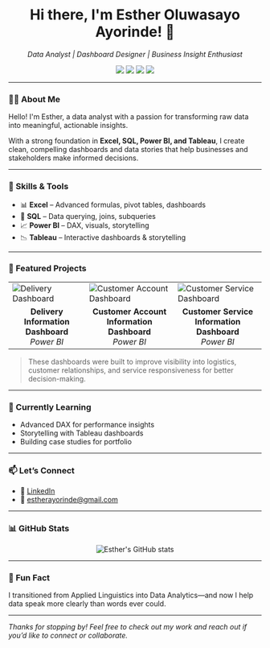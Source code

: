 <h1 align="center">Hi there, I'm Esther Oluwasayo Ayorinde! 👋</h1>

<p align="center">
  <em>Data Analyst | Dashboard Designer | Business Insight Enthusiast</em>
</p>

<p align="center">
  <img src="https://img.shields.io/badge/Excel-Expert-green?style=flat-square&logo=microsoft-excel&logoColor=white"/>
  <img src="https://img.shields.io/badge/SQL-Database-blue?style=flat-square&logo=postgresql&logoColor=white"/>
  <img src="https://img.shields.io/badge/Power%20BI-Interactive%20Dashboards-yellow?style=flat-square&logo=powerbi&logoColor=white"/>
  <img src="https://img.shields.io/badge/Tableau-Visual%20Analytics-blueviolet?style=flat-square&logo=tableau&logoColor=white"/>
</p>

---

### 👩‍💻 About Me

Hello! I'm Esther, a data analyst with a passion for transforming raw data into meaningful, actionable insights.

With a strong foundation in **Excel, SQL, Power BI, and Tableau**, I create clean, compelling dashboards and data stories that help businesses and stakeholders make informed decisions.

---

### 🌟 Skills & Tools

- 📊 **Excel** – Advanced formulas, pivot tables, dashboards
- 💾 **SQL** – Data querying, joins, subqueries
- 📈 **Power BI** – DAX, visuals, storytelling
- 📉 **Tableau** – Interactive dashboards & storytelling

---

### 🚀 Featured Projects

<table>
  <tr>
    <td><img src="https://via.placeholder.com/300x180?text=Delivery+Dashboard" alt="Delivery Dashboard"/></td>
    <td><img src="https://via.placeholder.com/300x180?text=Customer+Account+Dashboard" alt="Customer Account Dashboard"/></td>
    <td><img src="https://via.placeholder.com/300x180?text=Customer+Service+Dashboard" alt="Customer Service Dashboard"/></td>
  </tr>
  <tr>
    <td align="center"><strong>Delivery Information Dashboard</strong><br/><em>Power BI</em></td>
    <td align="center"><strong>Customer Account Information Dashboard</strong><br/><em>Power BI</em></td>
    <td align="center"><strong>Customer Service Information Dashboard</strong><br/><em>Power BI</em></td>
  </tr>
</table>

> These dashboards were built to improve visibility into logistics, customer relationships, and service responsiveness for better decision-making.

---

### 🧠 Currently Learning

- Advanced DAX for performance insights
- Storytelling with Tableau dashboards
- Building case studies for portfolio

---

### 📫 Let’s Connect

- 💼 [LinkedIn](https://www.linkedin.com/in/estherayorinde/)
- 📧 estherayorinde@gmail.com

---

### 📊 GitHub Stats

<p align="center">
  <img src="https://github-readme-stats.vercel.app/api?username=EstherAyorinde&show_icons=true&theme=gruvbox" alt="Esther's GitHub stats" />
</p>

---

### 🌟 Fun Fact

I transitioned from Applied Linguistics into Data Analytics—and now I help data speak more clearly than words ever could.

---

*Thanks for stopping by! Feel free to check out my work and reach out if you’d like to connect or collaborate.*


